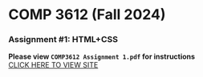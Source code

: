 # COMP 3612 (Fall 2024)
### Assignment #1: HTML+CSS

**Please view `COMP3612 Assignment 1.pdf` for instructions**\
[CLICK HERE TO VIEW SITE](https://mluci567.github.io/COMP3612_A1/index.html)
  
